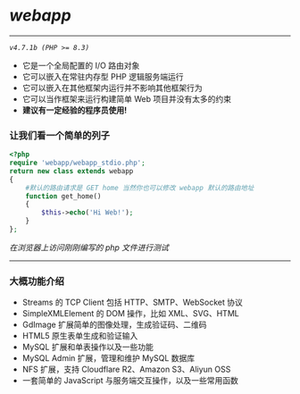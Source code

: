 # *webapp*
---
*`v4.7.1b (PHP >= 8.3)`*
- 它是一个全局配置的 I/O 路由对象
- 它可以嵌入在常驻内存型 PHP 逻辑服务端运行
- 它可以嵌入在其他框架内运行并不影响其他框架行为
- 它可以当作框架来运行构建简单 Web 项目并没有太多的约束
- **建议有一定经验的程序员使用!**

### 让我们看一个简单的列子

```PHP
<?php
require 'webapp/webapp_stdio.php';
return new class extends webapp
{
	#默认的路由请求是 GET home 当然你也可以修改 webapp 默认的路由地址
	function get_home()
	{
		$this->echo('Hi Web!');
	}
};
```

*在浏览器上访问刚刚编写的 php 文件进行测试*

---

### 大概功能介绍
- Streams 的 TCP Client 包括 HTTP、SMTP、WebSocket 协议
- SimpleXMLElement 的 DOM 操作，比如 XML、SVG、HTML
- GdImage 扩展简单的图像处理，生成验证码、二维码
- HTML5 原生表单生成和验证输入
- MySQL 扩展和单表操作以及一些功能
- MySQL Admin 扩展，管理和维护 MySQL 数据库
- NFS 扩展，支持 Cloudflare R2、Amazon S3、Aliyun OSS
- 一套简单的 JavaScript 与服务端交互操作，以及一些常用函数